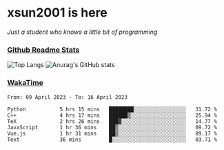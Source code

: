 # xsun2001 is here

*Just a student who knows a little bit of programming*

### [Github Readme Stats](https://github.com/anuraghazra/github-readme-stats)

![Top Langs](https://github-readme-stats.vercel.app/api/top-langs/?username=xsun2001&layout=compact&theme=radical) ![Anurag's GitHub stats](https://github-readme-stats.vercel.app/api?username=xsun2001&show_icons=true&theme=radical)

### [WakaTime](https://wakatime.com)

<!--START_SECTION:waka-->

```text
From: 09 April 2023 - To: 16 April 2023

Python           5 hrs 15 mins   ████████░░░░░░░░░░░░░░░░░   31.72 %
C++              4 hrs 17 mins   ██████▒░░░░░░░░░░░░░░░░░░   25.94 %
TeX              2 hrs 26 mins   ███▓░░░░░░░░░░░░░░░░░░░░░   14.77 %
JavaScript       1 hr 36 mins    ██▒░░░░░░░░░░░░░░░░░░░░░░   09.72 %
Vue.js           1 hr 31 mins    ██▒░░░░░░░░░░░░░░░░░░░░░░   09.17 %
Text             36 mins         █░░░░░░░░░░░░░░░░░░░░░░░░   03.71 %
```

<!--END_SECTION:waka-->
